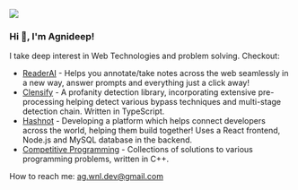 [<img src="https://img.shields.io/badge/linkedin-%230077B5.svg?&style=for-the-badge&logo=linkedin&logoColor=white" />](https://www.linkedin.com/in/agnideep)


### Hi 👋, I'm Agnideep!

I take deep interest in Web Technologies and problem solving. Checkout:
- [ReaderAI](https://github.com/ag-wnl/readerai) - Helps you annotate/take notes across the web seamlessly in a new way, answer prompts and everything just a click away!
- [Clensify](https://github.com/ag-wnl/Clensify) - A profanity detection library, incorporating extensive pre-processing helping detect various bypass techniques and multi-stage detection chain. Written in TypeScript.
- [Hashnot](https://github.com/ag-wnl/hashnot) - Developing a platform which helps connect developers across the world, helping them build together! Uses a React frontend, Node.js and MySQL database in the backend.
- [Competitive Programming](https://github.com/ag-wnl/competitive-programming) - Collections of solutions to various programming problems, written in C++.

How to reach me: ag.wnl.dev@gmail.com

